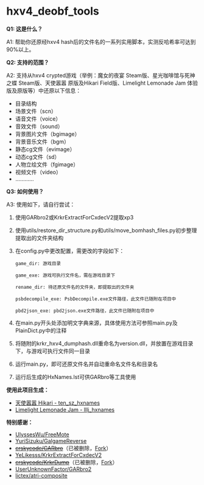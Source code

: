 # hxv4_deobf_tools

**Q1: 这是什么？**

A1: 帮助你还原经hxv4 hash后的文件名的一系列实用脚本，实测反哈希率可达到90%以上。

**Q2: 支持的范围？**

A2: 支持从hxv4 crypted游戏（举例：魔女的夜宴 Steam版、星光咖啡馆与死神之蝶 Steam版、天使嚣嚣 原版及Hikari Field版、Limelight Lemonade Jam 体验版及原版等）中还原以下信息：

- 目录结构
- 场景文件（scn）
- 语音文件（voice）
- 音效文件（sound）
- 背景图片文件（bgimage）
- 背景音乐文件（bgm）
- 静态cg文件（evimage）
- 动态cg文件（sd）
- 人物立绘文件（fgimage）
- 视频文件（video）
- …………

**Q3: 如何使用？**

A3: 使用如下，请自行尝试：

1. 使用GARbro2或KrkrExtractForCxdecV2提取xp3

2. 使用utils/restore_dir_structure.py和utils/move_bomhash_files.py初步整理提取出的文件夹结构

3. 在config.py中更改配置，需更改的字段如下：

   `game_dir: 游戏目录`

   `game_exe: 游戏可执行文件名，需在游戏目录下`

   `rename_dir: 待还原文件名的文件夹，即提取出的文件夹`

   `psbdecompile_exe: PsbDecompile.exe文件路径，此文件已随附在项目中`

   `pbd2json_exe: pbd2json.exe文件路径，此文件已随附在项目中`

4. 在main.py开头处添加明文字典来源，具体使用方法可参照main.py及PlainDict.py中的注释

5. 将随附的krkr_hxv4_dumphash.dll重命名为version.dll，并放置在游戏目录下，与游戏可执行文件同一目录

6. 运行main.py，即可还原文件名并自动重命名文件名和目录名

7. 运行后生成的HxNames.lst可供GARbro等工具使用

**使用此项目生成：**

- [天使嚣嚣 Hikari - ten_sz_hxnames](https://github.com/MLChinoo/ten_sz_hxnames)
- [Limelight Lemonade Jam - lllj_hxnames](https://github.com/MLChinoo/lllj_hxnames)

**特别感谢：**

- [UlyssesWu/FreeMote](https://github.com/UlyssesWu/FreeMote)
- [YuriSizuku/GalgameReverse](https://github.com/YuriSizuku/GalgameReverse)
- [~~crskycode/GARbro~~](https://github.com/crskycode/GARbro)（已被删除，[Fork](https://github.com/MLChinoo/GARbro)）
- [YeLikesss/KrkrExtractForCxdecV2](https://github.com/YeLikesss/KrkrExtractForCxdecV2)
- [~~crskycode/KrkrDump~~](https://github.com/crskycode/KrkrDump)（已被删除，[Fork](https://github.com/MLChinoo/KrkrDump-Hasher)）
- [UserUnknownFactor/GARbro2](https://github.com/UserUnknownFactor/GARbro2)
- [lictex/atri-composite](https://github.com/lictex/atri-composite)